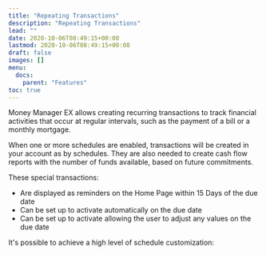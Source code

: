 ```yaml
---
title: "Repeating Transactions"
description: "Repeating Transactions"
lead: ""
date: 2020-10-06T08:49:15+00:00
lastmod: 2020-10-06T08:49:15+00:00
draft: false
images: []
menu:
  docs:
    parent: "Features"
toc: true
---
```


Money Manager EX allows creating recurring transactions to track financial activities that occur at regular intervals, such as the payment of a bill or a monthly mortgage.

When one or more schedules are enabled, transactions will be created in your account as by schedules. They are also needed to create cash flow reports with the number of funds available, based on future commitments.

These special transactions:
- Are displayed as reminders on the Home Page within 15 Days of the due date
- Can be set up to activate automatically on the due date
- Can be set up to activate allowing the user to adjust any values on the due date

 It's possible to achieve a high level of schedule customization: